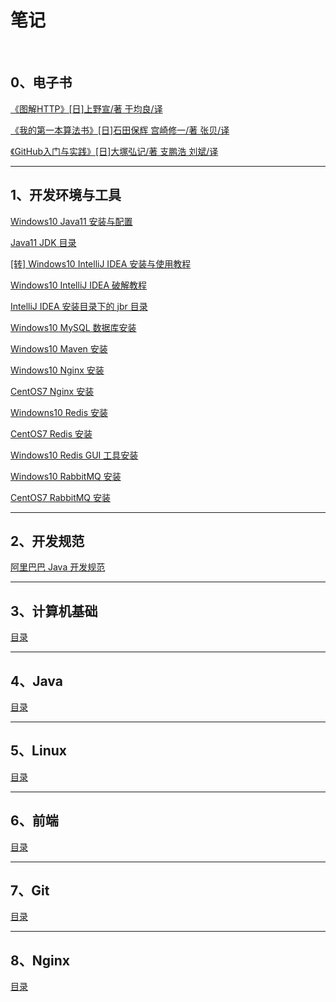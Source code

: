 # 笔记

<br/>

## 0、电子书

[《图解HTTP》[日]上野宣/著 于均良/译](https://yyscyber.github.io/e-book/4580d6ea-9a5a-4e33-a552-aaa28b9e7188.pdf)

[《我的第一本算法书》[日]石田保辉 宫崎修一/著 张贝/译](https://yyscyber.github.io/e-book/f8112d7a-c18a-4426-926c-7ad4376e2751.pdf)

[《GitHub入门与实践》[日]大塚弘记/著 支鹏浩 刘斌/译](https://yyscyber.github.io/e-book/03aa34aa-d586-4b1d-ad57-dce34967143e.pdf)

---

## 1、开发环境与工具

[Windows10 Java11 安装与配置](https://yyscyber.github.io/development-environment-and-tools/6d1da0cd-3e0d-46cc-98f6-8701be0a397e)



[Java11 JDK 目录](https://yyscyber.github.io/development-environment-and-tools/a0864076-87af-4f40-990c-56fff7098d14)



[[转] Windows10 IntelliJ IDEA 安装与使用教程](https://gitee.com/lagouedu/Basic-document/blob/master/document/IDEA.md)



[Windows10 IntelliJ IDEA 破解教程](https://yyscyber.github.io/development-environment-and-tools/8e09ded4-0d8e-4059-a6c1-98f30bc6a406)



[IntelliJ IDEA 安装目录下的 jbr 目录](https://yyscyber.github.io/development-environment-and-tools/320589d1-0185-4076-b844-671b3fb2dded)



[Windows10 MySQL 数据库安装](https://yyscyber.github.io/development-environment-and-tools/32ebf509-176c-4a6d-aec8-f2b1d4154d49)



[Windows10 Maven 安装](https://yyscyber.github.io/development-environment-and-tools/7a842f6a-c795-4811-bd2f-1a14e11fca6d)



[Windows10 Nginx 安装](https://yyscyber.github.io/development-environment-and-tools/c633bfcc-8ee5-4ca2-94d1-768b8106a442)



[CentOS7 Nginx 安装](https://yyscyber.github.io/development-environment-and-tools/d0e6e158-3715-40f6-a709-c400d3a547a6)



[Windowns10 Redis 安装](https://yyscyber.github.io/development-environment-and-tools/5f768a86-174e-4d82-9f52-abbdaa63cd3f)



[CentOS7 Redis 安装](https://yyscyber.github.io/development-environment-and-tools/0242477c-47f0-420c-9928-3a81fccfd1b9)



[Windows10 Redis GUI 工具安装](https://yyscyber.github.io/development-environment-and-tools/653e9ebd-7102-42bd-9535-69fd6e6d39fc)



[Windows10 RabbitMQ 安装](https://yyscyber.github.io/development-environment-and-tools/33f957ea-1d3b-4bb1-a39f-6efd3bedd313)



[CentOS7 RabbitMQ 安装](https://yyscyber.github.io/development-environment-and-tools/5a35ac4e-343d-491f-b9de-819ec8fc0d5f)



<!-- [CentOS7 FastDFS 安装](https://yyscyber.github.io/development-environment-and-tools/ba5fc48b-215d-4045-81b9-a60fe64249e3) -->

<!-- [CentOS7 HAProxy 安装](https://yyscyber.github.io/development-environment-and-tools/af3f318c-9088-4464-bff3-750b069d809d) -->

---

## 2、开发规范

[阿里巴巴 Java 开发规范](https://yyscyber.github.io/development-specification/5e11e579-4c1d-4f93-b18d-1d05cfb33406)

---

## 3、计算机基础

[目录](https://yyscyber.github.io/computer-basic/index)

---

## 4、Java

[目录](https://yyscyber.github.io/java/index)

---

## 5、Linux

[目录]()

---

## 6、前端

[目录]()

---

## 7、Git

[目录]()

---

## 8、Nginx

[目录]()